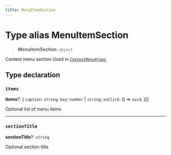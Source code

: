 ```yaml
---
title: MenuItemSection
---
```


# Type alias MenuItemSection

> **MenuItemSection**: `object`

Context menu section
Used in [`ContextMenuProps`](../interfaces/interface.ContextMenuProps.md)

## Type declaration

### `items`

**items**?: \{
  `caption`: `string`;
  `key`: `number` \| `string`;
  `onClick`: () => `void`;
 }[]

Optional list of menu items

***

### `sectionTitle`

**sectionTitle**?: `string`

Optional section title
